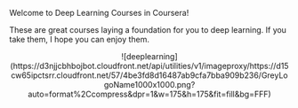 Welcome to Deep Learning Courses in Coursera!

These are great courses laying a foundation for you to deep learning. If you take them, I hope you can enjoy them.
<center>
![deeplearning](https://d3njjcbhbojbot.cloudfront.net/api/utilities/v1/imageproxy/https://d15cw65ipctsrr.cloudfront.net/57/4be3fd8d16487ab9cfa7bba909b236/GreyLogoName1000x1000.png?auto=format%2Ccompress&dpr=1&w=175&h=175&fit=fill&bg=FFF)
</center>
